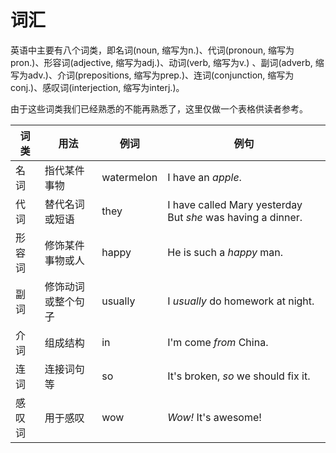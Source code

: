 # 词汇

英语中主要有八个词类，即名词(noun, 缩写为n.)、代词(pronoun, 缩写为pron.)、形容词(adjective, 缩写为adj.)、动词(verb, 缩写为v.) 、副词(adverb, 缩写为adv.)、介词(prepositions, 缩写为prep.)、连词(conjunction, 缩写为conj.)、感叹词(interjection, 缩写为interj.)。

由于这些词类我们已经熟悉的不能再熟悉了，这里仅做一个表格供读者参考。

词类 | 用法 | 例词 | 例句
--- | --- | --- | ---
名词 | 指代某件事物 | watermelon | I have an _apple_.
代词 | 替代名词或短语 | they | I have called Mary yesterday But _she_ was having a dinner.
形容词 | 修饰某件事物或人 | happy | He is such a _happy_ man.
副词 | 修饰动词或整个句子 | usually | I _usually_ do homework at night.
介词 | 组成结构 | in | I'm come _from_ China.
连词 | 连接词句等 | so | It's broken, _so_ we should fix it.
感叹词 | 用于感叹 | wow | _Wow!_ It's awesome!